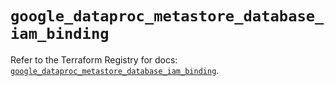 # `google_dataproc_metastore_database_iam_binding`

Refer to the Terraform Registry for docs: [`google_dataproc_metastore_database_iam_binding`](https://registry.terraform.io/providers/hashicorp/google-beta/6.33.0/docs/resources/google_dataproc_metastore_database_iam_binding).
